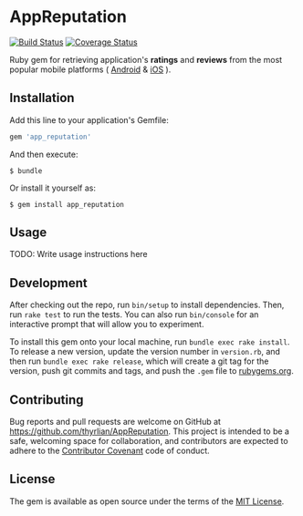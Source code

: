 # AppReputation

[![Build Status](https://travis-ci.org/thyrlian/AppReputation.svg?branch=master)](https://travis-ci.org/thyrlian/AppReputation)
[![Coverage Status](https://coveralls.io/repos/github/thyrlian/AppReputation/badge.svg?branch=master)](https://coveralls.io/github/thyrlian/AppReputation?branch=master)

Ruby gem for retrieving application's **ratings** and **reviews** from the most popular mobile platforms ( [Android](https://play.google.com/store/apps) & [iOS](https://itunes.apple.com/us/genre/ios/id36?mt=8) ).

## Installation

Add this line to your application's Gemfile:

```ruby
gem 'app_reputation'
```

And then execute:

    $ bundle

Or install it yourself as:

    $ gem install app_reputation

## Usage

TODO: Write usage instructions here

## Development

After checking out the repo, run `bin/setup` to install dependencies. Then, run `rake test` to run the tests. You can also run `bin/console` for an interactive prompt that will allow you to experiment.

To install this gem onto your local machine, run `bundle exec rake install`. To release a new version, update the version number in `version.rb`, and then run `bundle exec rake release`, which will create a git tag for the version, push git commits and tags, and push the `.gem` file to [rubygems.org](https://rubygems.org).

## Contributing

Bug reports and pull requests are welcome on GitHub at https://github.com/thyrlian/AppReputation. This project is intended to be a safe, welcoming space for collaboration, and contributors are expected to adhere to the [Contributor Covenant](http://contributor-covenant.org) code of conduct.


## License

The gem is available as open source under the terms of the [MIT License](http://opensource.org/licenses/MIT).
